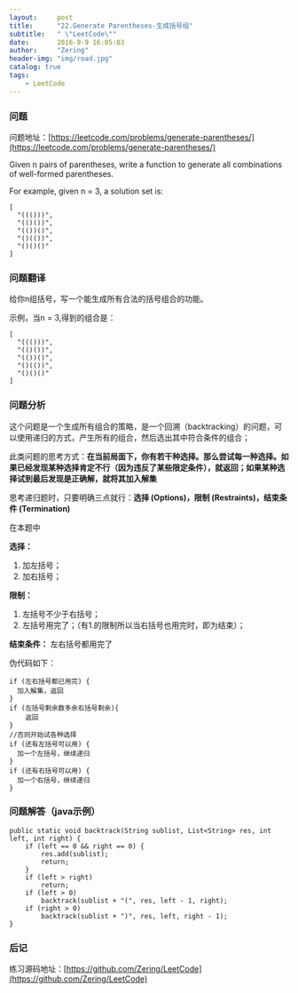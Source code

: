 ```yaml
---
layout:     post
title:      "22.Generate Parentheses-生成括号组"
subtitle:   " \"LeetCode\""
date:       2016-9-9 16:05:03 
author:     "Zering"
header-img: "img/road.jpg"
catalog: true
tags:
    - LeetCode
---
```

### 问题
问题地址：[https://leetcode.com/problems/generate-parentheses/](https://leetcode.com/problems/generate-parentheses/)

Given n pairs of parentheses, write a function to generate all combinations of well-formed parentheses.

For example, given n = 3, a solution set is:

	[
	  "((()))",
	  "(()())",
	  "(())()",
	  "()(())",
	  "()()()"
	]

### 问题翻译
给你n组括号，写一个能生成所有合法的括号组合的功能。

示例，当n = 3,得到的组合是：

	[
	  "((()))",
	  "(()())",
	  "(())()",
	  "()(())",
	  "()()()"
	]

### 问题分析
这个问题是一个生成所有组合的策略，是一个回溯（backtracking）的问题，可以使用递归的方式，产生所有的组合，然后选出其中符合条件的组合；

此类问题的思考方式：**在当前局面下，你有若干种选择。那么尝试每一种选择。如果已经发现某种选择肯定不行（因为违反了某些限定条件），就返回；如果某种选择试到最后发现是正确解，就将其加入解集**

思考递归题时，只要明确三点就行：**选择 (Options)，限制 (Restraints)，结束条件 (Termination)**

在本题中

**选择：**
1. 加左括号；
2. 加右括号；

**限制：**
1. 左括号不少于右括号；
2. 左括号用完了；（有1.的限制所以当右括号也用完时，即为结束）；

**结束条件：**
左右括号都用完了

伪代码如下：
	
	if (左右括号都已用完) {
	  加入解集，返回
	}
	if (左括号剩余数多余右括号剩余){
		返回	
	}
	//否则开始试各种选择
	if (还有左括号可以用) {
	  加一个左括号，继续递归
	}
	if (还有右括号可以用) {
	  加一个右括号，继续递归
	}

### 问题解答（java示例）
	public static void backtrack(String sublist, List<String> res, int left, int right) {
        if (left == 0 && right == 0) {
            res.add(sublist);
            return;
        }
        if (left > right)
            return;
        if (left > 0)
            backtrack(sublist + "(", res, left - 1, right);
        if (right > 0)
            backtrack(sublist + ")", res, left, right - 1);
    }

### 后记
练习源码地址：[https://github.com/Zering/LeetCode](https://github.com/Zering/LeetCode)
